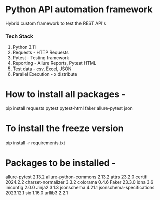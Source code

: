 # Python API automation framework

Hybrid custom framework to test the REST API's

### Tech Stack
1. Python 3.11
2. Requests - HTTP Requests
3. Pytest - Testing framework
4. Reporting - Allure Reports, Pytest HTML
5. Test data - csv, Excel, JSON
6. Parallel Execution - x distribute


# How to install all packages -
 pip install requests pytest pytest-html faker allure-pytest json

# To install the freeze version
pip install -r requirements.txt

# Packages to be installed -
allure-pytest             2.13.2
allure-python-commons     2.13.2
attrs                     23.2.0
certifi                   2024.2.2
charset-normalizer        3.3.2
colorama                  0.4.6
Faker                     23.3.0
idna                      3.6
iniconfig                 2.0.0
Jinja2                    3.1.3
jsonschema                4.21.1
jsonschema-specifications 2023.12.1
six                       1.16.0
urllib3                   2.2.1